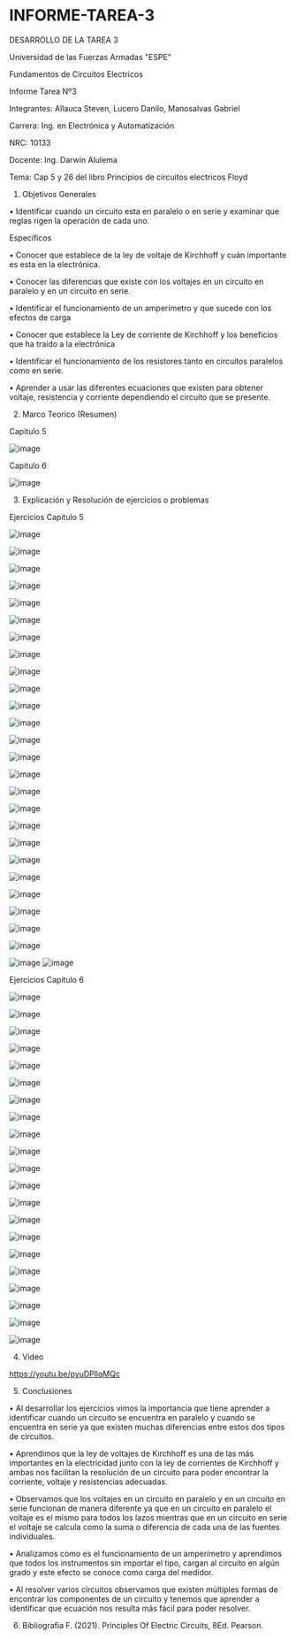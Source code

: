 # INFORME-TAREA-3

DESARROLLO DE LA TAREA 3

Universidad de las Fuerzas Armadas "ESPE"

Fundamentos de Circuitos Electricos

Informe Tarea Nº3

Integrantes: Allauca Steven, Lucero Danilo, Manosalvas Gabriel

Carrera: Ing. en Electrónica y Automatización

NRC: 10133

Docente: Ing. Darwin Alulema

Tema: Cap 5 y 26 del libro Principios de circuitos electricos Floyd

1. Objetivos
Generales

• Identificar cuando un circuito esta en paralelo o en serie y examinar que reglas rigen la operación de cada uno.

Especificos

• Conocer que establece de la ley de voltaje de Kirchhoff y cuán importante es esta en la electrónica.

• Conocer las diferencias que existe con los voltajes en un circuito en paralelo y en un circuito en serie.

• Identificar el funcionamiento de un amperímetro y que sucede con los efectos de carga

• Conocer que establece la Ley de corriente de Kirchhoff y los beneficios que ha traído a la electrónica

• Identificar el funcionamiento de los resistores tanto en circuitos paralelos como en serie.

• Aprender a usar las diferentes ecuaciones que existen para obtener voltaje, resistencia y corriente dependiendo el circuito que se presente.

2. Marco Teorico (Resumen) 
 
Capitulo 5

![image](https://user-images.githubusercontent.com/93210648/144078066-2b1dd08c-483f-4a77-a340-9a911fd1a2c4.png)

Capitulo 6

![image](https://user-images.githubusercontent.com/93210648/144078256-a502f95b-3d76-41cb-939a-eb4839b885fa.png)

3. Explicación y Resolución de ejercicios o problemas

Ejercicios Capitulo 5

![image](https://user-images.githubusercontent.com/93210648/144078663-aed88325-5c39-4f39-8500-94b8143d4ce0.png)

![image](https://user-images.githubusercontent.com/93210648/144078714-fc1d9fb6-347f-4b29-ae90-b7b9d16bf773.png)

![image](https://user-images.githubusercontent.com/93210648/144078768-cdb35a2e-ccee-418a-8020-f0732d17c114.png)

![image](https://user-images.githubusercontent.com/93210648/144078791-98d10513-e1bc-4ba3-82d6-71ea91914a07.png)

![image](https://user-images.githubusercontent.com/93210648/144078828-d2f6e305-c7b9-463f-a162-e21bc2f13d4e.png)

![image](https://user-images.githubusercontent.com/93210648/144078866-0bf3fdd6-33dc-4a2c-bb09-20061f98046e.png)

![image](https://user-images.githubusercontent.com/93210648/144078895-8778ba68-7933-40e1-a670-1d87531cf1ea.png)

![image](https://user-images.githubusercontent.com/93210648/144079503-6b0b09ee-3b42-4373-a6ac-dcdaaffc6a6d.png)

![image](https://user-images.githubusercontent.com/93210648/144079555-8ad3503a-d710-43a6-a3d7-a136fcd73a9a.png)

![image](https://user-images.githubusercontent.com/93210648/144079611-0cc4e6b0-b18b-4882-bccb-eed6603ab52d.png)

![image](https://user-images.githubusercontent.com/93210648/144079651-c0cb6bac-40dc-4398-b76e-0bd042edd0ab.png)

![image](https://user-images.githubusercontent.com/93210648/144080023-5218d86d-934d-4de1-823a-3e88d71e63d1.png)

![image](https://user-images.githubusercontent.com/93210648/144079716-14f724dc-c8e8-4cf4-9190-6107a16163b2.png)

![image](https://user-images.githubusercontent.com/93210648/144080479-e58c55f8-2599-4094-b6b0-918dfd03b4ef.png)

![image](https://user-images.githubusercontent.com/93210648/144080588-dbb75eb2-a022-484c-adb6-9f12f5eac562.png)

![image](https://user-images.githubusercontent.com/93210648/144080821-f5c51669-8dd8-4e8e-8444-d6a05ab44d82.png)

![image](https://user-images.githubusercontent.com/93210648/144080858-24c99e96-d007-4b70-ac2d-67455a17d04d.png)

![image](https://user-images.githubusercontent.com/93210648/144080886-4cbafe51-c450-465c-b3d7-ae224be2086f.png)

![image](https://user-images.githubusercontent.com/93210648/144080930-f01144bf-d09c-4ba9-9e0d-139201926921.png)

![image](https://user-images.githubusercontent.com/93210648/144080982-d8bbea39-5bbf-4d1f-a639-ef19a88d6ab3.png)

![image](https://user-images.githubusercontent.com/93210648/144081166-5bf8e425-8a2c-4564-ba59-00c68b8578a6.png)

![image](https://user-images.githubusercontent.com/93210648/144081208-3d7990e2-720d-4dc5-9e95-ae7d6e278ba5.png)

![image](https://user-images.githubusercontent.com/93210648/144081363-e68b46e7-b615-47eb-918b-f0422bed1b1b.png)

![image](https://user-images.githubusercontent.com/93210648/144081483-02739b3b-bde4-410c-9a44-3daab2fd3372.png)

![image](https://user-images.githubusercontent.com/93210648/144081526-cdf11dec-b84c-4681-8ec6-44243de96945.png)

![image](https://user-images.githubusercontent.com/93210648/144081565-6a0887d5-84c5-48c4-8490-84c978cd7364.png)
![image](https://user-images.githubusercontent.com/93210648/144081633-570a91c4-0f49-422e-b393-57bedc568122.png)

Ejercicios Capitulo 6

![image](https://user-images.githubusercontent.com/93210648/144081898-3608fa79-eeec-4cb4-8545-40611a488379.png)

![image](https://user-images.githubusercontent.com/93210648/144081938-3c87c92c-2fc1-44ee-97e9-2a38b31cf555.png)


![image](https://user-images.githubusercontent.com/93210648/144081996-7a77e070-a6ab-49f9-bee7-ad93738da40a.png)

![image](https://user-images.githubusercontent.com/93210648/144082026-2dca7462-c508-4ac4-8b14-19c380a27a1d.png)

![image](https://user-images.githubusercontent.com/93210648/144082071-1bc8f391-4f97-4bcb-9776-79336f24e479.png)

![image](https://user-images.githubusercontent.com/93210648/144082125-390b1f13-99eb-427e-8363-fec76305b87d.png)

![image](https://user-images.githubusercontent.com/93210648/144082176-7213d139-de68-4d94-a30b-20f42948e685.png)

![image](https://user-images.githubusercontent.com/93210648/144082245-2a5278c3-e90f-4f64-b85f-787c061ee4bd.png)

![image](https://user-images.githubusercontent.com/93210648/144082288-15464df1-0fd0-4ffb-9eba-a1061bc7562a.png)

![image](https://user-images.githubusercontent.com/93210648/144082344-b36cc88a-27f3-4473-91d1-17e045644457.png)

![image](https://user-images.githubusercontent.com/93210648/144082387-497011ba-139e-459b-925a-fcdaf43ea938.png)

![image](https://user-images.githubusercontent.com/93210648/144082414-139a8427-0c64-4015-8b6e-6288725332c6.png)

![image](https://user-images.githubusercontent.com/93210648/144082636-6f74ffb0-7092-42b4-b946-15bc7cef8a23.png)

![image](https://user-images.githubusercontent.com/93210648/144082663-c4770e4a-8107-44dd-8706-1a9a22ccc235.png)

![image](https://user-images.githubusercontent.com/93210648/144082725-16d050ff-aedc-45e6-bea2-a017d995eaf7.png)

![image](https://user-images.githubusercontent.com/93210648/144082787-62dc195b-66eb-4063-8912-3a6882507076.png)

![image](https://user-images.githubusercontent.com/93210648/144082819-781d7f7c-3686-4ae4-a3c4-82e0dcd2b7fd.png)

![image](https://user-images.githubusercontent.com/93210648/144082838-6805baab-e540-439e-b889-04806f0468c7.png)

![image](https://user-images.githubusercontent.com/93210648/144083095-124b2e09-2901-4f17-b15d-3461ca3a8bb2.png)

![image](https://user-images.githubusercontent.com/93210648/144083135-6cc531c0-1e89-4c9b-846b-a5195849ca5a.png)

![image](https://user-images.githubusercontent.com/93210648/144083175-618a90cc-76ba-4a80-8c29-578b36f5dba9.png)

4. Video
 
 https://youtu.be/pyuDPllqMQc

5. Conclusiones

• Al desarrollar los ejercicios vimos la importancia que tiene aprender a identificar cuando un circuito se encuentra en paralelo y cuando se encuentra en serie ya que existen muchas diferencias entre estos dos tipos de circuitos.

• Aprendimos que la ley de voltajes de Kirchhoff es una de las más importantes en la electricidad junto con la ley de corrientes de Kirchhoff y ambas nos facilitan la resolución de un circuito para poder encontrar la corriente, voltaje y resistencias adecuadas.

• Observamos que los voltajes en un circuito en paralelo y en un circuito en serie funcionan de manera diferente ya que en un circuito en paralelo el voltaje es el mismo para todos los lazos mientras que en un circuito en serie el voltaje se calcula como la suma o diferencia de cada una de las fuentes individuales.

• Analizamos como es el funcionamiento de un amperímetro y aprendimos que todos los instrumentos sin importar el tipo, cargan al circuito en algún grado y este efecto se conoce como carga del medidor.

• Al resolver varios circuitos observamos que existen múltiples formas de encontrar los componentes de un circuito y tenemos que aprender a identificar que ecuación nos resulta más fácil para poder resolver.

6. Bibliografia
F. (2021). Principles Of Electric Circuits, 8Ed. Pearson.








